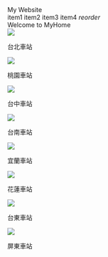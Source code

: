 
<!DOCTYPE html>
<html lang="en-US">
  <head>
    <meta charset="UTF-8">
    <meta name="viewport" content="width=device-width, initial-scale=1">
    <link href="style.css" rel="stylesheet">
    <!-- google free icon -->
    <link rel="stylesheet" href="https://fonts.googleapis.com/icon?family=Material+Icons">
  </head>
  <body>
    <nav>
      <div class="navTitle">
        <span>
          My Website
        </span>
      </div>
      <div class="selectItem">
        <span>item1</span>
        <span>item2</span>
        <span>item3</span>
        <span>item4</span>
        <i class="material-icons">reorder</i>
      </div>
    </nav>
    <div class="banner">Welcome to MyHome</div>
    <div class="content">
        <div class="box">
          <img class="boxImage" src="https://photo.travelking.com.tw/scenery/36C8FB62-5AFB-4249-B911-EE7AEA50B6BB_e.jpg" />
          <p class="title">台北車站</p>
        </div>
        <div class="box">
          <img class="boxImage" src="https://www.alberthsieh.com/wp-content/uploads/flickr/19436420784_b8c64408d4_b.jpg" />
          <p class="title">桃園車站</p>
        </div>      
        <div class="box">
          <img class="boxImage" src="https://travel.taichung.gov.tw/Utility/DisplayImage?id=27960&amp;rnd=1542692405390" />
          <p class="title">台中車站</p>
        </div>
        <div class="box"> 
          <img class="boxImage" src="https://img.ltn.com.tw/Upload/news/600/2019/05/01/202.jpg" />
          <p class="title">台南車站</p>
        </div>
        <div class="box"> 
          <img class="boxImage" src="https://i0.wp.com/img.journey.tw/20180104185837_4.jpg?resize=2000%2C1335&quality=100&ssl=1" />
          <p class="title">宜蘭車站</p>
        </div>
        <div class="box"> 
          <img class="boxImage" src="https://decing.tw/wp-content/uploads/20181003230632_47.jpg" />
          <p class="title">花蓮車站</p>
        </div>
        <div class="box"> 
          <img class="boxImage" src="https://3.bp.blogspot.com/-PciRZwpLfT8/W4eRv1_yAzI/AAAAAAAAsks/-OT0xqQSUW8Ju_ecyHE9g3xVPnhwHP5LwCKgBGAs/s1600/TTS5.JPG" />
          <p class="title">台東車站</p>
        </div>
        <div class="box"> 
          <img class="boxImage" src="https://pic.pimg.tw/su327396/1546572507-3570932604.jpg" />
          <p class="title">屏東車站</p>
        </div>
    </div>
  </body>
</html>

